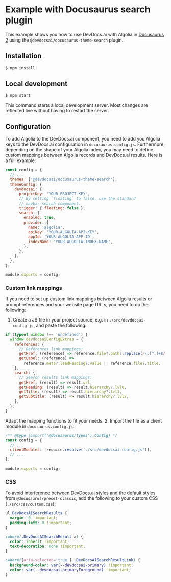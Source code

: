 # Example with Docusaurus search plugin

This example shows you how to use DevDocs.ai with Algolia in
[Docusaurus 2](https://docusaurus.io/) using the
`@devdocsai/docusaurus-theme-search` plugin.

## Installation

```
$ npm install
```

## Local development

```
$ npm start
```

This command starts a local development server. Most changes are reflected live
without having to restart the server.

## Configuration

To add Algolia to the DevDocs.ai component, you need to add you Algolia keys to
the DevDocs.ai configuration in `docusaurus.config.js`. Furthermore, depending
on the shape of your Algolia index, you may need to define custom mappings
between Algolia records and DevDocs.ai results. Here is a full example:

```js
const config = {
  // ...
  themes: ['@devdocsai/docusaurus-theme-search'],
  themeConfig: {
    devdocsai: {
      projectKey: 'YOUR-PROJECT-KEY',
      // By setting `floating` to false, use the standard
      // navbar search component.
      trigger: { floating: false },
      search: {
        enabled: true,
        provider: {
          name: 'algolia',
          apiKey: 'YOUR-ALGOLIA-API-KEY',
          appId: 'YOUR-ALGOLIA-APP-ID',
          indexName: 'YOUR-ALGOLIA-INDEX-NAME',
        },
      },
    },
  },
};

module.exports = config;
```

### Custom link mappings

If you need to set up custom link mappings between Algolia results or prompt
references and your website page URLs, you need to do the following:

1. Create a JS file in your project source, e.g. in
   `./src/devdocsai-config.js`, and paste the following:

```js
if (typeof window !== 'undefined') {
  window.devdocsaiConfigExtras = {
    references: {
      // References link mappings:
      getHref: (reference) => reference.file?.path?.replace(/\.[^.]+$/, ''),
      getLabel: (reference) =>
        reference.meta?.leadHeading?.value || reference.file?.title,
    },
    search: {
      // Search results link mappings:
      getHref: (result) => result.url,
      getHeading: (result) => result.hierarchy?.lvl0,
      getTitle: (result) => result.hierarchy?.lvl1,
      getSubtitle: (result) => result.hierarchy?.lvl2,
    },
  };
}
```

Adapt the mapping functions to fit your needs. 2. Import the file as a client
module in `docusaurus.config.js`:

```js
/** @type {import('@docusaurus/types').Config} */
const config = {
  // ...
  clientModules: [require.resolve('./src/devdocsai-config.js')],
  // ...
};

module.exports = config;
```

### CSS

To avoid interference between DevDocs.ai styles and the default styles from
`@docusaurus/preset-classic`, add the following to your custom CSS
(`./src/css/custom.css`):

```css
ul.DevDocsAISearchResults {
  margin: 0 !important;
  padding-left: 0 !important;
}

:where(.DevDocsAISearchResult a) {
  color: inherit !important;
  text-decoration: none !important;
}

:where([aria-selected='true'] .DevDocsAISearchResultLink) {
  background-color: var(--devdocsai-primary) !important;
  color: var(--devdocsai-primaryForeground) !important;
}
```
